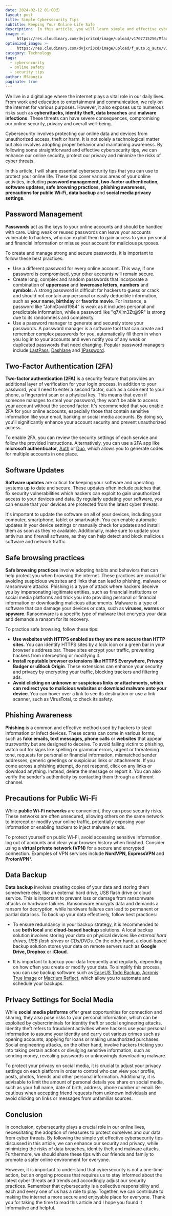 ```yaml
---
date: 2024-02-12 01:00🕙
layout: post
title: Simple Cybersecurity Tips
subtitle: Keeping Your Online Life Safe
description:  In this article, you will learn simple and effective cybersecurity tips to protect your online life from cyber threats. Discover how to create and manage strong passwords, enable two-factor authentication, update your software, practice safe browsing, avoid phishing, use public Wi-Fi safely, backup your data and adjust your social media privacy settings. By following these tips, you can enhance your online security and privacy, reducing the risks of data breaches, identity theft, and malware attacks.
image: >-
     https://res.cloudinary.com/dvjxri3cd/image/upload/v1707715256/Mfaouzia/security-2337429_1920_fw7gxq.png
optimized_image: >-
     https://res.cloudinary.com/dvjxri3cd/image/upload/f_auto,q_auto/v1/Mfaouzia/security-2337429_1920_fw7gxq
category: Technology
tags:
  - cybersecurity
  - online safety
  - security tips
author: Mfaouzia
paginate: true
---
```

We live in a digital age where the internet plays a vital role in our daily lives. From work and education to entertainment and communication, we rely on the internet for various purposes. However, it also exposes us to numerous risks such as **cyberattacks, identity theft, data breaches** and **malware infections**. These threats can have severe consequences, compromising our online security, privacy and overall well-being.

Cybersecurity involves protecting our online data and devices from unauthorized access, theft or harm. It is not solely a technological matter but also involves adopting proper behavior and maintaining awareness. By following some straightforward and effective cybersecurity tips, we can enhance our online security, protect our privacy and minimize the risks of cyber threats.

In this article, I will share essential cybersecurity tips that you can use to protect your online life. These tips cover various areas of your online activities, including **password management, two-factor authentication, software updates, safe browsing practices, phishing awareness, precautions for public Wi-Fi, data backup** and **social media privacy settings**.

## Password Management
**Passwords** act as the keys to your online accounts and should be handled with care. Using weak or reused passwords can leave your accounts vulnerable to hackers, who can exploit them to gain access to your personal and financial information or misuse your account for malicious purposes.

To create and manage strong and secure passwords, it is important to follow these best practices:

- Use a different password for every online account. This way, if one password is compromised, your other accounts will remain secure.
- Create long, complex and random passwords that incorporate a combination of **uppercase** and **lowercase letters**, **numbers** and **symbols**. A strong password is difficult for hackers to guess or crack and should not contain any personal or easily deducible information, such as **your name, birthday** or **favorite movie**. For instance, a password like "JohnDavid1984" is weak as it includes personal and predictable information, while a password like "q7X!m3Zt@9R" is strong due to its randomness and complexity.
- Use a password manager to generate and securely store your passwords. A password manager is a software tool that can create and remember complex passwords for you, automatically fill them in when you log in to your accounts and even notify you of any weak or duplicated passwords that need changing. Popular password managers include [LastPass](https://www.lastpass.com/), [Dashlane](https://www.dashlane.com/) and [1Password](https://1password.com/).

## Two-Factor Authentication (2FA)
**Two-factor authentication (2FA)** is a security feature that provides an additional layer of verification for your login process. In addition to your password, you'll need to enter a second factor, such as a code sent to your phone, a fingerprint scan or a physical key. This means that even if someone manages to steal your password, they won't be able to access your account without the second factor. It's recommended that you enable 2FA for your online accounts, especially those that contain sensitive information like your email, banking or social media accounts. By doing so, you'll significantly enhance your account security and prevent unauthorized access.

To enable 2FA, you can review the security settings of each service and follow the provided instructions. Alternatively, you can use a 2FA app like **microsoft authenticator**, [Auth](https://authy.com/https://authy.com/) or [Duo](https://duo.com/), which allows you to generate codes for multiple accounts in one place.

## Software Updates
**Software updates** are critical for keeping your software and operating systems up to date and secure. These updates often include patches that fix security vulnerabilities which hackers can exploit to gain unauthorized access to your devices and data. By regularly updating your software, you can ensure that your devices are protected from the latest cyber threats.

It's important to update the software on all of your devices, including your computer, smartphone, tablet or smartwatch. You can enable automatic updates in your device settings or manually check for updates and install them as soon as they're available. Additionally, make sure to update your antivirus and firewall software, as they can help detect and block malicious software and network traffic.

## Safe browsing practices
**Safe browsing practices** involve adopting habits and behaviors that can help protect you when browsing the internet. These practices are crucial for avoiding suspicious websites and links that can lead to phishing, malware or ransomware attacks. Phishing is a type of attack where hackers deceive you by impersonating legitimate entities, such as financial institutions or social media platforms and trick you into providing personal or financial information or downloading malicious attachments. Malware is a type of software that can damage your devices or data, such as **viruses, worms** or **spyware**. Ransomware is a specific type of malware that encrypts your data and demands a ransom for its recovery.

To practice safe browsing, follow these tips:

- **Use websites with HTTPS enabled as they are more secure than HTTP sites**. You can identify HTTPS sites by a lock icon or a green bar in your browser's address bar. These sites encrypt your traffic, preventing hackers from intercepting or modifying it.
- **Install reputable browser extensions like HTTPS Everywhere, Privacy Badger or uBlock Origin**. These extensions can enhance your security and privacy by encrypting your traffic, blocking trackers and filtering ads.
- **Avoid clicking on unknown or suspicious links or attachments, which can redirect you to malicious websites or download malware onto your device**. You can hover over a link to see its destination or use a link scanner, such as VirusTotal, to check its safety.

## Phishing Awareness
**Phishing** is a common and effective method used by hackers to steal information or infect devices. These scams can come in various forms, such as **fake emails, text messages, phone calls** or **websites** that appear trustworthy but are designed to deceive.
To avoid falling victim to phishing, watch out for signs like spelling or grammar errors, urgent or threatening tone, requests for personal or financial information, mismatched sender addresses, generic greetings or suspicious links or attachments.
If you come across a phishing attempt, do not respond, click on any links or download anything. Instead, delete the message or report it. You can also verify the sender's authenticity by contacting them through a different channel.

## Precautions for Public Wi-Fi
While **public Wi-Fi networks** are convenient, they can pose security risks. These networks are often unsecured, allowing others on the same network to intercept or modify your online traffic, potentially exposing your information or enabling hackers to inject malware or ads.

To protect yourself on public Wi-Fi, avoid accessing sensitive information, log out of accounts and clear your browser history when finished. Consider using a **virtual private network (VPN)** for a secure and encrypted connection. Examples of VPN services include **NordVPN, ExpressVPN** and **ProtonVPN***.

## Data Backup
**Data backup** involves creating copies of your data and storing them somewhere else, like an external hard drive, USB flash drive or cloud service. This is important to prevent loss or damage from ransomware attacks or hardware failures.
Ransomware encrypts data and demands a ransom for decryption, while hardware failures can lead to permanent or partial data loss. To back up your data effectively, follow best practices:

- To ensure redundancy in your backup strategy, it is recommended to use **both local** and **cloud-based backup** solutions. A local backup solution involves storing your data on physical devices like *external hard drives, USB flash drives* or *CDs/DVDs*. On the other hand, a cloud-based backup solution stores your data on remote servers such as **Google Drive, Dropbox** or **iCloud**.

- It is important to backup your data frequently and regularly, depending on how often you create or modify your data. To simplify this process, you can use backup software such as [EaseUS Todo Backup](https://www.easeus.com/backup-software/tb-free.html), [Acronis True Image](https://www.acronis.com/) or [Macrium Reflect](https://www.macrium.com/), which allow you to automate and schedule your backups.

## Privacy Settings for Social Media
While **social media platforms** offer great opportunities for connection and sharing, they also pose risks to your personal information, which can be exploited by cybercriminals for identity theft or social engineering attacks. Identity theft refers to fraudulent activities where hackers use your personal information to assume your identity and carry out various crimes such as opening accounts, applying for loans or making unauthorized purchases. Social engineering attacks, on the other hand, involve hackers tricking you into taking certain actions or divulging sensitive information, such as sending money, revealing passwords or unknowingly downloading malware.

To protect your privacy on social media, it is crucial to adjust your privacy settings on each platform in order to control who can view your profile, posts, photos, friends and other personal information. Additionally, it is advisable to limit the amount of personal details you share on social media, such as your full name, date of birth, address, phone number or email. Be cautious when accepting friend requests from unknown individuals and avoid clicking on links or messages from unfamiliar sources.

## Conclusion
In conclusion, cybersecurity plays a crucial role in our online lives, necessitating the adoption of measures to protect ourselves and our data from cyber threats. By following the simple yet effective cybersecurity tips discussed in this article, we can enhance our security and privacy, while minimizing the risks of data breaches, identity theft and malware attacks. Furthermore, we should share these tips with our friends and family to promote a safer online environment for everyone.

However, it is important to understand that cybersecurity is not a one-time action, but an ongoing process that requires us to stay informed about the latest cyber threats and trends and accordingly adjust our security practices.
Remember that cybersecurity is a collective responsibility and each and every one of us has a role to play. Together, we can contribute to making the internet a more secure and enjoyable place for everyone. Thank you for taking the time to read this article and I hope you found it informative and helpful.

